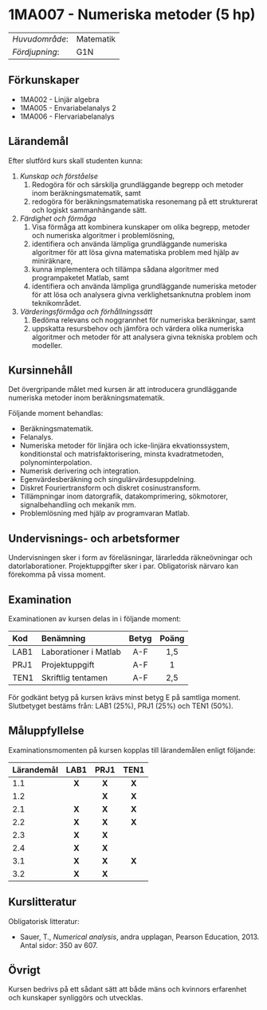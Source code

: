 # 1MA007 - Numeriska metoder (5 hp)

|     |     |
| --- | --- | 
| *Huvudområde*: | Matematik | 
| *Fördjupning*: | G1N | 

## Förkunskaper

- 1MA002 - Linjär algebra 
- 1MA005 - Envariabelanalys 2 
- 1MA006 - Flervariabelanalys

## Lärandemål

Efter slutförd kurs skall studenten kunna:

1. *Kunskap och förståelse*
    1. Redogöra för och särskilja grundläggande begrepp och metoder inom beräkningsmatematik, samt
    2. redogöra för beräkningsmatematiska resonemang på ett strukturerat och logiskt sammanhängande sätt.
2. *Färdighet och förmåga*
    1. Visa förmåga att kombinera kunskaper om olika begrepp, metoder och numeriska algoritmer i problemlösning,
    2. identifiera och använda lämpliga grundläggande numeriska algoritmer för att lösa givna matematiska problem med hjälp av miniräknare,
    3. kunna implementera och tillämpa sådana algoritmer med programpaketet Matlab, samt
    4. identifiera och använda lämpliga grundläggande numeriska metoder för att lösa och analysera givna verklighetsanknutna problem inom teknikområdet.
3. *Värderingsförmåga och förhållningssätt*
    1. Bedöma relevans och noggrannhet för numeriska beräkningar, samt 
    2. uppskatta resursbehov och jämföra och värdera olika numeriska algoritmer och metoder för att analysera givna tekniska problem och modeller.

## Kursinnehåll

Det övergripande målet med kursen är att introducera grundläggande numeriska metoder inom beräkningsmatematik.

Följande moment behandlas:

- Beräkningsmatematik. 
- Felanalys. 
- Numeriska metoder för linjära och icke-linjära ekvationssystem, konditionstal och matrisfaktorisering, minsta kvadratmetoden, polynominterpolation. 
- Numerisk derivering och integration. 
- Egenvärdesberäkning och singulärvärdesuppdelning. 
- Diskret Fouriertransform och diskret cosinustransform.  
- Tillämpningar inom datorgrafik, datakomprimering, sökmotorer, signalbehandling och mekanik mm.
- Problemlösning med hjälp av programvaran Matlab.

## Undervisnings- och arbetsformer

Undervisningen sker i form av föreläsningar, lärarledda räkneövningar och datorlaborationer. Projektuppgifter sker i par. Obligatorisk närvaro kan förekomma på vissa moment.

## Examination
 
Examinationen av kursen delas in i följande moment:

| Kod  | Benämning                 | Betyg | Poäng |  
| :--- | :------------------------ | :---: | :---: |  
| LAB1 | Laborationer i Matlab     | A-F   | 1,5   |  
| PRJ1 | Projektuppgift            | A-F   | 1     |  
| TEN1 | Skriftlig tentamen        | A-F   | 2,5   |  

För godkänt betyg på kursen krävs minst betyg E på samtliga moment. Slutbetyget bestäms från: LAB1 (25%), PRJ1 (25%) och TEN1 (50%).

## Måluppfyllelse

Examinationsmomenten på kursen kopplas till lärandemålen enligt följande:

| Lärandemål | LAB1 |  PRJ1  | TEN1 |  
| :--------- | :---: | :---: | :---: |
| 1.1        | **X** | **X** | **X** | 
| 1.2        |       | **X** | **X** |
| 2.1        | **X** | **X** | **X** | 
| 2.2        | **X** | **X** | **X** |
| 2.3        | **X** | **X** |       | 
| 2.4        | **X** | **X** |       | 
| 3.1        | **X** | **X** | **X** |
| 3.2        | **X** | **X** |       |


## Kurslitteratur

Obligatorisk litteratur: 

- Sauer, T.,  *Numerical analysis*, andra upplagan, Pearson Education, 2013. Antal sidor: 350 av 607.

## Övrigt

Kursen bedrivs på ett sådant sätt att både mäns och kvinnors erfarenhet och kunskaper synliggörs och utvecklas.




